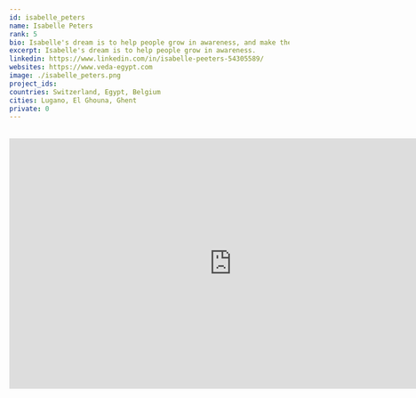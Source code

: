 ```yaml
---
id: isabelle_peters
name: Isabelle Peters
rank: 5
bio: Isabelle's dream is to help people grow in awareness, and make the world a more peaceful place by doing so. She is the owner of Veda and hosts retreats on the beautiful river Nile.
excerpt: Isabelle's dream is to help people grow in awareness.
linkedin: https://www.linkedin.com/in/isabelle-peeters-54305589/
websites: https://www.veda-egypt.com
image: ./isabelle_peters.png
project_ids:
countries: Switzerland, Egypt, Belgium
cities: Lugano, El Ghouna, Ghent
private: 0
---
```


<BR>

<iframe src="https://player.vimeo.com/video/" width="800" height="450" frameborder="0" allow="autoplay; fullscreen" allowfullscreen></iframe>

<BR>
